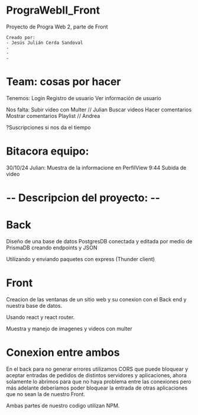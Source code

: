 # PrograWebII_Front
Proyecto de Progra Web 2, parte de Front

    Creado por:
    - Jesús Julián Cerda Sandoval
    -
    -
    -

# Team: cosas por hacer 
Tenemos:
    Login
    Registro de usuario
    Ver información de usuario

Nos falta:
    Subir video con Multer // Julian
    Buscar videos
    Hacer comentarios
    Mostrar comentarios
    Playlist // Andrea

?Suscripciones si nos da el tiempo


# Bitacora equipo:

30/10/24 Julian: Muestra de la informacione en PerfilView
9:44 Subida de video


# -- Descripcion del proyecto: -- 

# Back 
Diseño de una base de datos PostgresDB conectada y editada por medio de PrismaDB creando endpoints y JSON

Utilizando y enviando paquetes con express (Thunder client)

# Front 
Creacion de las ventanas de un sitio web y su conexion con el Back end y nuestra base de datos.

Usando react y react router.

Muestra y manejo de imagenes y videos con multer

# Conexion entre ambos
En el back para no generar errores utilizamos CORS que puede bloquear y aceptar entradas de pedidos de distintos servidores y aplicaciones,
ahora solamente lo abrimos para que no haya problema entre las conexiones pero más adelante deberíamos poder bloquear la entrada de otras aplicaciones que no sean la de nuestro Front.

Ambas partes de nuestro codigo utilizan NPM.

